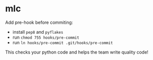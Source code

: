 # mlc
Add pre-hook before commiting:
 * install ```pep8``` and ```pyflakes```
 * run ```chmod 755 hooks/pre-commit```
 * run ```ln hooks/pre-commit .git/hooks/pre-commit```

This checks your python code and helps the team write quality code!
